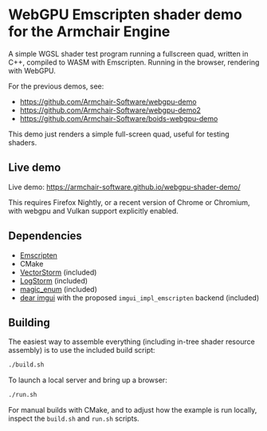 # WebGPU Emscripten shader demo for the Armchair Engine

A simple WGSL shader test program running a fullscreen quad, written in C++, compiled to WASM with Emscripten.  Running in the browser, rendering with WebGPU.

For the previous demos, see:
- https://github.com/Armchair-Software/webgpu-demo
- https://github.com/Armchair-Software/webgpu-demo2
- https://github.com/Armchair-Software/boids-webgpu-demo

This demo just renders a simple full-screen quad, useful for testing shaders.

## Live demo
Live demo: https://armchair-software.github.io/webgpu-shader-demo/

This requires Firefox Nightly, or a recent version of Chrome or Chromium, with webgpu and Vulkan support explicitly enabled.

## Dependencies
- [Emscripten](https://emscripten.org/)
- CMake
- [VectorStorm](https://github.com/Armchair-Software/vectorstorm) (included)
- [LogStorm](https://github.com/VoxelStorm-Ltd/logstorm) (included)
- [magic_enum](https://github.com/Neargye/magic_enum) (included)
- [dear imgui](https://github.com/ocornut/imgui) with the proposed `imgui_impl_emscripten` backend (included)

## Building
The easiest way to assemble everything (including in-tree shader resource assembly) is to use the included build script:
```sh
./build.sh
```

To launch a local server and bring up a browser:
```sh
./run.sh
```

For manual builds with CMake, and to adjust how the example is run locally, inspect the `build.sh` and `run.sh` scripts.

